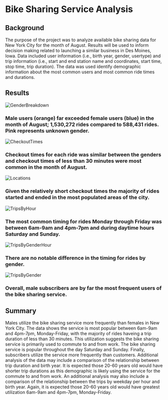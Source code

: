 # Bike Sharing Service Analysis

## Background
The purpose of the project was to analyze available bike sharing data for New York City for the month of August. Results will be used to inform decision making related to launching a similar business in Des Moines, Iowa. Data included user information (i.e., birth year, gender, usertype) and trip information (i.e., start and end station name and coordinates, start time, stop time, trip duration). The data was used identify demographic information about the most common users and most common ride times and durations.

## Results
![GenderBreakdown](https://user-images.githubusercontent.com/96216947/160310011-37bc13f3-1467-4726-a262-2b3d7666f808.JPG)

### Male users (orange) far exceeded female users (blue) in the month of August; 1,530,272 rides compared to 588,431 rides. Pink represents unknown gender.

![CheckoutTimes](https://user-images.githubusercontent.com/96216947/160310256-45e478b1-9127-46e1-949f-cc5c9c8b92a6.JPG)

### Checkout times for each ride was similar between the genders and checkout times of less than 30 minutes were most common in the month of August.

![Locations](https://user-images.githubusercontent.com/96216947/160310317-18d694ec-e8c6-4e95-bc44-25eb07e18c8a.JPG)

### Given the relatively short checkout times the majority of rides started and ended in the most populated areas of the city.

![TripsByHour](https://user-images.githubusercontent.com/96216947/160310345-d466c9b7-31cb-493a-8678-fb61387ff7ac.JPG)

### The most common timing for rides Monday through Friday was between 6am-9am and 4pm-7pm and during daytime hours Saturday and Sunday.

![TripsByGenderHour](https://user-images.githubusercontent.com/96216947/160310458-518218d7-599e-4944-91ed-32cbe5211de3.JPG)
### There are no notable difference in the timing for rides by gender.

![TripsByGender](https://user-images.githubusercontent.com/96216947/160310530-e579830e-af3e-4bab-bf0b-677bc3e94408.JPG)

### Overall, male subscribers are by far the most frequent users of the bike sharing service.

## Summary

Males utilize the bike sharing service more frequently than females in New York City. The data shows the service is most popular between 6am-9am and 4pm-7pm, Monday-Friday, with the majority of rides haveing a trip duration of less than 30 minutes. This utilization suggests the bike sharing service is primarily used to commute to and from work. The bike sharing service is popular throughout the day Saturday and Sunday. Finally, subscribers utilize the service more frequently than customers. Additional analysis of the data may include a comparison of the relationship between trip duration and birth year. It is expected those 20-60 years old would have shorter trip durations as this demographic is likely using the service for the commute to and from work. An additional analysis may also include a comparison of the relationship between the trips by weekday per hour and birth year. Again, it is expected those 20-60 years old would have greatest utilization 6am-9am and 4pm-7pm, Monday-Friday.

